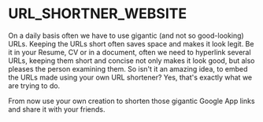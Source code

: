 # URL_SHORTNER_WEBSITE
On a daily basis often we have to use gigantic (and not so good-looking) URLs. Keeping the URLs short often saves space and makes it look legit. Be it in your Resume, CV or in a document, often we need to hyperlink several URLs, keeping them short and concise not only makes it look good, but also pleases the person examining them. So isn't it an amazing idea, to embed the URLs made using your own URL shortener? Yes, that's exactly what we are trying to do.

From now use your own creation to shorten those gigantic Google App links and share it with your friends.
